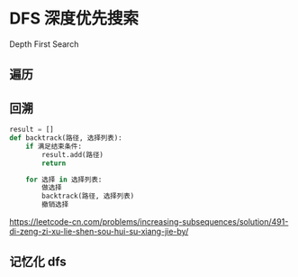 # DFS 深度优先搜索

Depth First Search

## 遍历



## 回溯

```python
result = []
def backtrack(路径, 选择列表):
    if 满足结束条件:
        result.add(路径)
        return

    for 选择 in 选择列表:
        做选择
        backtrack(路径, 选择列表)
        撤销选择
```



https://leetcode-cn.com/problems/increasing-subsequences/solution/491-di-zeng-zi-xu-lie-shen-sou-hui-su-xiang-jie-by/



## 记忆化 dfs



